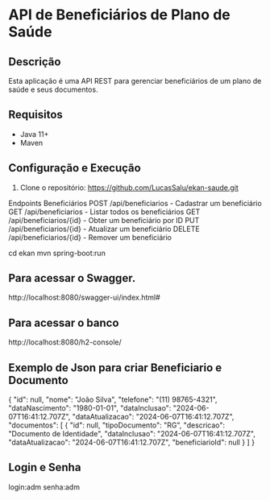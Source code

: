 # API de Beneficiários de Plano de Saúde

## Descrição
Esta aplicação é uma API REST para gerenciar beneficiários de um plano de saúde e seus documentos.

## Requisitos
- Java 11+
- Maven

## Configuração e Execução
1. Clone o repositório:
   https://github.com/LucasSalu/ekan-saude.git

Endpoints
Beneficiários
POST /api/beneficiarios - Cadastrar um beneficiário
GET /api/beneficiarios - Listar todos os beneficiários
GET /api/beneficiarios/{id} - Obter um beneficiário por ID
PUT /api/beneficiarios/{id} - Atualizar um beneficiário
DELETE /api/beneficiarios/{id} - Remover um beneficiário

cd ekan
mvn spring-boot:run

## Para acessar o Swagger.
http://localhost:8080/swagger-ui/index.html#

## Para acessar o banco
http://localhost:8080/h2-console/

## Exemplo de Json para criar Beneficiario e Documento
{
  "id": null,
  "nome": "João Silva",
  "telefone": "(11) 98765-4321",
  "dataNascimento": "1980-01-01",
  "dataInclusao": "2024-06-07T16:41:12.707Z",
  "dataAtualizacao": "2024-06-07T16:41:12.707Z",
  "documentos": [
    {
      "id": null,
      "tipoDocumento": "RG",
      "descricao": "Documento de Identidade",
      "dataInclusao": "2024-06-07T16:41:12.707Z",
      "dataAtualizacao": "2024-06-07T16:41:12.707Z",
      "beneficiarioId": null
    }
  ]
}

## Login e Senha
login:adm 
senha:adm

